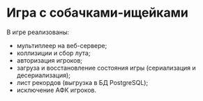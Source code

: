 # Игра с собачками-ищейками

В игре реализованы: 
- мультиплеер на веб-сервере;
- коллизиции и сбор лута;
- авторизация игроков;
- загруза и восстановление состояния игры (сериализация и десериализация);
- лист рекордов (выгрузка в БД PostgreSQL);
- исключение АФК игроков.

